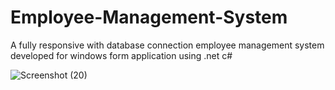 # Employee-Management-System
A fully responsive with database connection employee management system developed for windows form application using .net c#


![Screenshot (20)](https://github.com/viveksahani/Employee-Management-System/assets/94420688/563e7c02-1124-498b-a8e3-a82af8290770)
